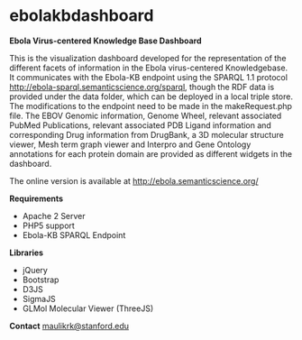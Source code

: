 # ebolakbdashboard
**Ebola Virus-centered Knowledge Base Dashboard**

This is the visualization dashboard developed for the representation of the different facets of information in the Ebola virus-centered Knowledgebase. 
It communicates with the Ebola-KB endpoint using the SPARQL 1.1 protocol http://ebola-sparql.semanticscience.org/sparql, though the RDF data is provided under the data folder, which can be deployed in a local triple store. The modifications to the endpoint need to be made in the makeRequest.php file.
The EBOV Genomic information, Genome Wheel, relevant associated PubMed Publications, relevant associated PDB Ligand information and corresponding Drug information from DrugBank, a 3D molecular structure viewer, Mesh term graph viewer and Interpro and Gene Ontology annotations for each protein domain are provided as different widgets in the dashboard.

The online version is available at http://ebola.semanticscience.org/ 

**Requirements**
* Apache 2 Server
* PHP5 support
* Ebola-KB SPARQL Endpoint

**Libraries**
* jQuery
* Bootstrap
* D3JS
* SigmaJS
* GLMol Molecular Viewer (ThreeJS)

**Contact**
maulikrk@stanford.edu
